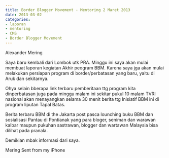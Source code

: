 ```yaml
---
title: Border Blogger Movement - Mentoring 2 Maret 2013
date: 2013-03-02
categories:
- laporan
- mentoring
- CMS
- Border Blogger Movement
---
```


Alexander Mering

Saya baru kembali dari Lombok utk PRA. Minggu ini saya akan mulai membuat laporan kegiatan Akhir peogram BBM. Karena saya jga akan mulai melakukan persiapan program di border/perbatasan yang baru, yaitu di Aruk dan sekitarnya.

Ohya selain bberapa link terbaru pemberitaan ttg program kita dinperbatasan juga pada minggu malam ini sekitar pukul 10 malam TVRI nasional akan menayangkan selama 30 menit berita ttg Inisiatif BBM ini di program liputan Tapal Batas.

Berita terbaru BBM di the Jakarta post pasca lounching buku BBM dan sosialisasi Pantau di Pontianak yang para bloger, seniman dan warawan kalbar maupun pukuhan sastrawan, blogger dan wartawan Malaysia bisa dilihat pada pranala.

Demikian mbak informasi dari saya.

Mering Sent from my iPhone
